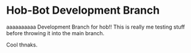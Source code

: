 # Hob-Bot Development Branch

aaaaaaaaaa Development Branch for hob!! This is really me testing stuff before throwing it into the main branch.

Cool thnaks.
